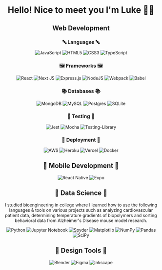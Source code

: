 <div align=center>

  <h1> Hello! Nice to meet you I'm Luke 👋🏼 </h1>

  <h2> Web Development </h2>

  <h3> 🔤 Languages 🔤</h3>

  ![JavaScript](https://img.shields.io/badge/javascript-%23323330.svg?style=flat&logo=javascript&logoColor=%23F7DF1E) ![HTML5](https://img.shields.io/badge/html5-%23E34F26.svg?style=flat&logo=html5&logoColor=white) ![CSS3](https://img.shields.io/badge/css3-%231572B6.svg?style=flat&logo=css3&logoColor=white) ![TypeScript](https://img.shields.io/badge/typescript-%23007ACC.svg?style=flat&logo=typescript&logoColor=white)

   <h3> 🖼 Frameworks 🖼 </h3>

   ![React](https://img.shields.io/badge/react-%2320232a.svg?style=flat&logo=react&logoColor=%2361DAFB) ![Next JS](https://img.shields.io/badge/Next-black?style=flat&logo=next.js&logoColor=white) ![Express.js](https://img.shields.io/badge/express.js-%23404d59.svg?style=flat&logo=express&logoColor=%2361DAFB) 
   ![NodeJS](https://img.shields.io/badge/node.js-6DA55F?style=flat&logo=node.js&logoColor=white) ![Webpack](https://img.shields.io/badge/webpack-%238DD6F9.svg?style=flat&logo=webpack&logoColor=black) ![Babel](https://img.shields.io/badge/Babel-F9DC3e?style=flat&logo=babel&logoColor=black)

   <h3> 📚 Databases 📚</h3> 

   ![MongoDB](https://img.shields.io/badge/MongoDB-%234ea94b.svg?style=flat&logo=mongodb&logoColor=white) ![MySQL](https://img.shields.io/badge/mysql-%2300f.svg?style=flat&logo=mysql&logoColor=white) ![Postgres](https://img.shields.io/badge/postgres-%23316192.svg?style=flat&logo=postgresql&logoColor=white) ![SQLite](https://img.shields.io/badge/sqlite-%2307405e.svg?style=flat&logo=sqlite&logoColor=white) 

   <h3> 🛑 Testing 🛑</h3>

  ![Jest](https://img.shields.io/badge/-jest-%23C21325?style=flat&logo=jest&logoColor=white) 
  ![Mocha](https://img.shields.io/badge/-mocha-%238D6748?style=flat&logo=mocha&logoColor=white) 
  ![Testing-Library](https://img.shields.io/badge/-TestingLibrary-%23E33332?style=flat&logo=testing-library&logoColor=white)

   <h3> 🚚 Deployment 🚚</h3> 

   ![AWS](https://img.shields.io/badge/AWS-%23FF9900.svg?style=flat&logo=amazon-aws&logoColor=white) ![Heroku](https://img.shields.io/badge/heroku-%23430098.svg?style=flat&logo=heroku&logoColor=white) ![Vercel](https://img.shields.io/badge/vercel-%23000000.svg?style=flat&logo=vercel&logoColor=white) ![Docker](https://img.shields.io/badge/docker-%230db7ed.svg?style=flat&logo=docker&logoColor=white)

  <h2> 📲 Mobile Development 📲</h2> 

   ![React Native](https://img.shields.io/badge/react_native-%2320232a.svg?style=flat&logo=react&logoColor=%2361DAFB) ![Expo](https://img.shields.io/badge/expo-1C1E24?style=flat&logo=expo&logoColor=#D04A37)

   <h2> 🧪 Data Science 🧪</h2>

   I studied bioengineering in college where I learned how to use the following languages & tools on various projects such as analyzing cardiovascular patient data, determining temperature gradients of biopolymers and sorting behavioral data from Alzheimer's Disease mouse model research. 

  ![Python](https://img.shields.io/badge/python-3670A0?style=flat&logo=python&logoColor=ffdd54) ![Jupyter Notebook](https://img.shields.io/badge/jupyter-%23FA0F00.svg?style=flat&logo=jupyter&logoColor=white) ![Spyder](https://img.shields.io/badge/Spyder-838485?style=flat&logo=spyder%20ide&logoColor=maroon) ![Matplotlib](https://img.shields.io/badge/Matplotlib-%23ffffff.svg?style=flat&logo=Matplotlib&logoColor=black) ![NumPy](https://img.shields.io/badge/numpy-%23013243.svg?style=flat&logo=numpy&logoColor=white) ![Pandas](https://img.shields.io/badge/pandas-%23150458.svg?style=flat&logo=pandas&logoColor=white) ![SciPy](https://img.shields.io/badge/SciPy-%230C55A5.svg?style=flat&logo=scipy&logoColor=%white)

  <h2> 🎨 Design Tools 🎨</h2> 

  ![Blender](https://img.shields.io/badge/blender-%23F5792A.svg?style=flat&logo=blender&logoColor=white) ![Figma](https://img.shields.io/badge/figma-%23F24E1E.svg?style=flat&logo=figma&logoColor=white) ![Inkscape](https://img.shields.io/badge/Inkscape-e0e0e0?style=flat&logo=inkscape&logoColor=080A13) 
  

</div>





